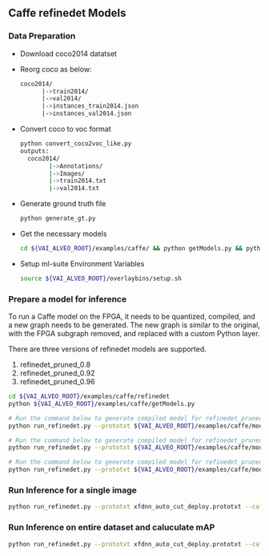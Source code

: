 ## Caffe refinedet Models

### Data Preparation

- Download coco2014 datatset 
- Reorg coco as below:
  ```sh
  coco2014/
        |->train2014/
        |->val2014/
        |->instances_train2014.json
        |->instances_val2014.json
  ```
- Convert coco to voc format
  ```sh
  python convert_coco2voc_like.py
  outputs:
    coco2014/
          |->Annotations/
          |->Images/
          |->train2014.txt
          |->val2014.txt
  ```
- Generate ground truth file
  ```sh
  python generate_gt.py
  ```

- Get the necessary models
  ```sh
  cd ${VAI_ALVEO_ROOT}/examples/caffe/ && python getModels.py && python replace_mluser.py --modelsdir models
  ```

- Setup ml-suite Environment Variables
  ```sh
  source ${VAI_ALVEO_ROOT}/overlaybins/setup.sh
  ```
### Prepare a model for inference

To run a Caffe model on the FPGA, it needs to be quantized, compiled, and a new graph needs to be generated. The new graph is similar to the original, with the FPGA subgraph removed, and replaced with a custom Python layer.

There are three versions of refinedet models are supported.
1. refinedet_pruned_0.8
2. refinedet_pruned_0.92
3. refinedet_pruned_0.96

```sh
cd ${VAI_ALVEO_ROOT}/examples/caffe/refinedet
python ${VAI_ALVEO_ROOT}/examples/caffe/getModels.py

# Run the command below to generate compiled model for refinedet_pruned_0.8 
python run_refinedet.py --prototxt ${VAI_ALVEO_ROOT}/examples/caffe/models/refinedet_pruned_0.8/trainval.prototxt --caffemodel ${VAI_ALVEO_ROOT}/examples/caffe/models/refinedet_pruned_0.8/trainval.caffemodel --prepare

# Run the command below to generate compiled model for refinedet_pruned_0.92 
python run_refinedet.py --prototxt ${VAI_ALVEO_ROOT}/examples/caffe/models/refinedet_pruned_0.92/trainval.prototxt --caffemodel ${VAI_ALVEO_ROOT}/examples/caffe/models/refinedet_pruned_0.92/trainval.caffemodel --prepare

# Run the command below to generate compiled model for refinedet_pruned_0.96
python run_refinedet.py --prototxt ${VAI_ALVEO_ROOT}/examples/caffe/models/refinedet_pruned_0.96/trainval.prototxt --caffemodel ${VAI_ALVEO_ROOT}/examples/caffe/models/refinedet_pruned_0.96/trainval.caffemodel --prepare
```

### Run Inference for a single image
```sh
python run_refinedet.py --prototxt xfdnn_auto_cut_deploy.prototxt --caffemodel quantize_results/deploy.caffemodel --labelmap_file labelmap.prototxt --image <img_path>
```

### Run Inference on entire dataset and caluculate mAP
```sh
python run_refinedet.py --prototxt xfdnn_auto_cut_deploy.prototxt --caffemodel quantize_results/deploy.caffemodel --labelmap_file labelmap.prototxt --test_image_root ./coco2014/Images/ --image_list_file ./coco2014/val2014.txt --gt_file gt_file.txt --validate
```
